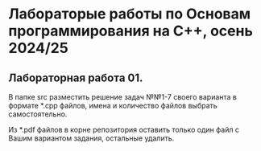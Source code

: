 # Лабораторые работы по Основам программирования на C++, осень 2024/25

## Лабораторная работа 01.

В папке src разместить решение задач №№1-7 своего варианта в формате *.cpp файлов, имена и количество файлов выбрать самостоятельно.

Из *.pdf файлов в корне репозитория оставить только один файл с Вашим вариантом задания, остальные удалить.
